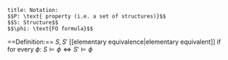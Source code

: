 ```ad-note
title: Notation:
$$P: \text{ property (i.e. a set of structures)}$$
$$S: Structure$$
$$\phi: \text{FO formula}$$
 ```
 ==Definition:==
 $S,S'$ [[elementary equivalence|elementary equivalent]] if for every $\phi$:  $S\models \phi \iff S'\models \phi$